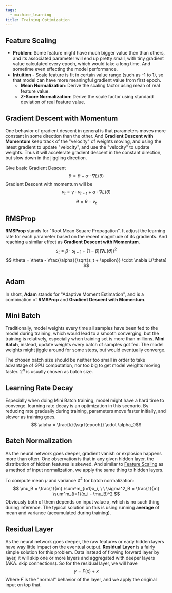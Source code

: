 ```yaml
---
tags:
  - machine_learning
title: Training Optimization
---
```

## Feature Scaling

- **Problem**: Some feature might have much bigger value then than others, and its associated parameter will end up pretty small, with tiny gradient value calculated every epoch, which would take a long time. And sometime even effecting the model performance.
- **Intuition** - Scale feature is fit in certain value range (such as -1 to 1), so that model can have more meaningful gradient value from first epoch.
	- **Mean Normalization**: Derive the scaling factor using mean of real feature value.
	- **Z-Score Normalization**: Derive the scale factor using standard deviation of real feature value.

## Gradient Descent with Momentum

One behavior of gradient descent in general is that parameters moves more constant in some direction than the other. And **Gradient Descent with Momentum** keep track of the "velocity" of weights moving, and using the latest gradient to update "velocity", and use the "velocity" to update weights. Thus it will accelerate gradient descent in the constant direction, but slow down in the jiggling direction.

Give basic Gradient Descent 
$$\theta = \theta - \alpha \cdot \nabla L(\theta)$$
Gradient Descent with momentum will be 
$$v_t = \gamma \cdot v_{t-1} + \alpha \cdot \nabla L(\theta) $$$$ \theta = \theta - v_t  $$

## RMSProp

**RMSProp** stands for "Root Mean Square Propagation". It adjust the learning rate for each parameter based on the recent magnitude of its gradients. And reaching a similar effect as 
**Gradient Descent with Momentum**.
$$ s_t = \beta \cdot s_{t-1} + (1-\beta)(\nabla L(\theta))^2 $$
$$ \theta = \theta - \frac{\alpha}{\sqrt{s_t + \epsilon}} \cdot \nabla L(\theta) $$

## Adam

In short, **Adam** stands for "Adaptive Moment Estimation", and is a combination of **RMSProp** and **Gradient Descent with Momentum**.

## Mini Batch

Traditionally, model weights every time all samples have been fed to the model during training, which would lead to a smooth converging, but the training is relatively, especially when training set is more than millions. **Mini Batch**, instead, update weights every batch of samples got fed. The model weights might jiggle around for some steps, but would eventually converge. 

The chosen batch size should be neither too small in order to take advantage of GPU computation, nor too big to get model weights moving faster. $2^n$ is usually chosen as batch size.

## Learning Rate Decay

Especially when doing Mini Batch training, model might have a hard time to converge. learning rate decay is an optimization in this scenario. By reducing rate gradually during training, parameters move faster initially, and slower as training goes. 
$$ \alpha = \frac{k}{\sqrt{epoch}} \cdot \alpha_0$$

## Batch Normalization

As the neural network goes deeper, gradient vanish or explosion happens more than often. One observation is that in any given hidden layer, the distribution of hidden features is skewed. And similar to [Feature Scaling](#Feature%20Scaling) as a method of input normalization, we apply the same thing to hidden layers.

To compute mean $\mu$ and variance $\sigma^2$ for batch normalization: $$ \mu_B = \frac{1}{m} \sum^m_{i=1}x_i, \ \ \sigma^2_B = \frac{1}{m} \sum^m_{i=1}(x_i - \mu_B)^2 $$
Obviously both of them depends on input value x, which is no such thing during inference. The typical solution on this is using running **average** of mean and variance (accumulated during training).

## Residual Layer

As the neural network goes deeper, the raw features or early hidden layers have way little impact on the eventual output. **Residual Layer** is a fairly simple solution for this problem. Data instead of flowing forward layer by layer, it will skip one or more layers and aggregated with deeper layers (AKA. skip connections). So for the residual layer, we will have $$y = F(x) + x$$
Where $F$ is the "normal" behavior of the layer, and we apply the original input on top that.